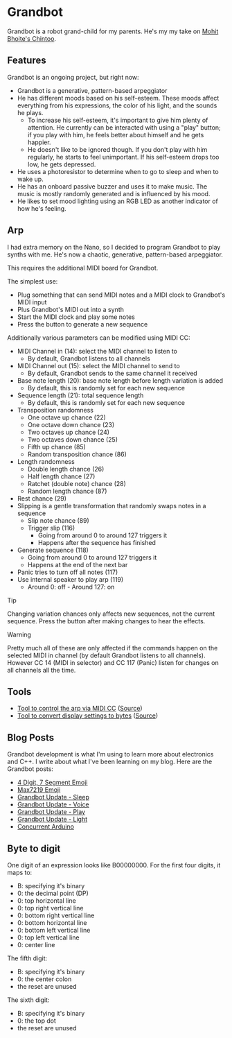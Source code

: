# Grandbot

Grandbot is a robot grand-child for my parents. He's my my take on [Mohit Bhoite's Chintoo](https://twitter.com/MohitBhoite/status/1241752124087660546).

## Features

Grandbot is an ongoing project, but right now:

- Grandbot is a generative, pattern-based arpeggiator
- He has different moods based on his self-esteem. These moods affect everything from his expressions, the color of his light, and the sounds he plays.
  - To increase his self-esteem, it's important to give him plenty of attention. He currently can be interacted with using a "play" button; if you play with him, he feels better about himself and he gets happier.
  - He doesn't like to be ignored though. If you don't play with him regularly, he starts to feel unimportant. If his self-esteem drops too low, he gets depressed.
- He uses a photoresistor to determine when to go to sleep and when to wake up.
- He has an onboard passive buzzer and uses it to make music. The music is mostly randomly generated and is influenced by his mood.
- He likes to set mood lighting using an RGB LED as another indicator of how he's feeling.

## Arp

I had extra memory on the Nano, so I decided to program Grandbot to play synths with me. He's now a chaotic, generative, pattern-based arpeggiator.

This requires the additional MIDI board for Grandbot.

The simplest use:
- Plug something that can send MIDI notes and a MIDI clock to Grandbot's MIDI input
- Plus Grandbot's MIDI out into a synth
- Start the MIDI clock and play some notes
- Press the button to generate a new sequence

Additionally various parameters can be modified using MIDI CC:
- MIDI Channel in (14): select the MIDI channel to listen to
  - By default, Grandbot listens to all channels
- MIDI Channel out (15): select the MIDI channel to send to
  - By default, Grandbot sends to the same channel it received
- Base note length (20): base note length before length variation is added
  - By default, this is randomly set for each new sequence
- Sequence length (21): total sequence length
  - By default, this is randomly set for each new sequence
- Transposition randomness
  - One octave up chance (22)
  - One octave down chance (23)
  - Two octaves up chance (24)
  - Two octaves down chance (25)
  - Fifth up chance (85)
  - Random transposition chance (86)
- Length randomness
  - Double length chance (26)
  - Half length chance (27)
  - Ratchet (double note) chance (28)
  - Random length chance (87)
- Rest chance (29)
- Slipping is a gentle transformation that randomly swaps notes in a sequence
  - Slip note chance (89)
  - Trigger slip (116)
    - Going from around 0 to around 127 triggers it
    - Happens after the sequence has finished
- Generate sequence (118)
  - Going from around 0 to around 127 triggers it
  - Happens at the end of the next bar
- Panic tries to turn off all notes (117)
- Use internal speaker to play arp (119)
  - Around 0: off - Around 127: on

> [!TIP]
> Changing variation chances only affects new sequences, not the current sequence. Press the button after making changes to hear the effects.

> [!WARNING] 
> Pretty much all of these are only affected if the commands happen on the selected MIDI in channel (by default Grandbot listens to all channels). However CC 14 (MIDI in selector) and CC 117 (Panic) listen for changes on all channels all the time.

## Tools
- [Tool to control the arp via MIDI CC](https://handeyeco.github.io/grandbot-web-controller/) ([Source](https://github.com/handeyeco/grandbot-web-controller))
- [Tool to convert display settings to bytes](https://handeyeco.github.io/grandbot-designer/) ([Source](https://github.com/handeyeco/grandbot-designer))

## Blog Posts

Grandbot development is what I'm using to learn more about electronics and C++. I write about what I've been learning on my blog. Here are the Grandbot posts:

- [4 Digit, 7 Segment Emoji](https://handeyeco.github.io/tech-blog/seven-segment-emoji/)
- [Max7219 Emoji](https://handeyeco.github.io/tech-blog/max7219-emoji/)
- [Grandbot Update - Sleep](https://handeyeco.github.io/tech-blog/grandbot-update-sleep/)
- [Grandbot Update - Voice](https://handeyeco.github.io/tech-blog/grandbot-update-voice/)
- [Grandbot Update - Play](https://handeyeco.github.io/tech-blog/grandbot-update-play/)
- [Grandbot Update - Light](https://handeyeco.github.io/tech-blog/grandbot-update-light/)
- [Concurrent Arduino](https://handeyeco.github.io/tech-blog/concurrent-arduino/)

## Byte to digit

One digit of an expression looks like B00000000. For the first four digits, it maps to:

- B: specifying it's binary
- 0: the decimal point (DP)
- 0: top horizontal line
- 0: top right vertical line
- 0: bottom right vertical line
- 0: bottom horizontal line
- 0: bottom left vertical line
- 0: top left vertical line
- 0: center line

The fifth digit:

- B: specifying it's binary
- 0: the center colon
- the reset are unused

The sixth digit:

- B: specifying it's binary
- 0: the top dot
- the reset are unused